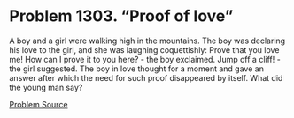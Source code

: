 # Problem 1303. “Proof of love”

A boy and a girl were walking high in the mountains. The boy was declaring his love to the girl, and she was laughing coquettishly: Prove that you love me! How can I prove it to you here? - the boy exclaimed. Jump off a cliff! - the girl suggested. The boy in love thought for a moment and gave an answer after which the need for such proof disappeared by itself. What did the young man say?

[Problem Source](https://www.trizland.ru/tasks/5760/)